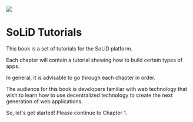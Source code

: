 ![](https://avatars3.githubusercontent.com/u/14262490?v=3&s=200)

SoLiD Tutorials
=======

This book is a set of tutorials for the SoLiD platform.

Each chapter will contain a tutorial showing how to build certain types of apps.

In general, it is advisable to go through each chapter in order.

The audience for this book is developers familiar with web technology that wish to learn how to use decentralized technology to create the next generation of web applications.

So, let's get started!  Please continue to Chapter 1.